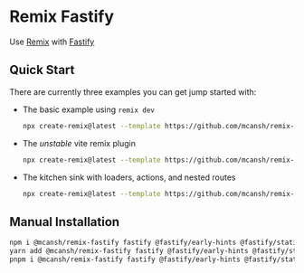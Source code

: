 # Remix Fastify

Use [Remix](https://remix.run) with [Fastify](http://fastify.io)

## Quick Start

There are currently three examples you can get jump started with:

- The basic example using `remix dev`
  ```sh
  npx create-remix@latest --template https://github.com/mcansh/remix-fastify/tree/main/examples/basic
  ```
- The *unstable* vite remix plugin
  ```sh
  npx create-remix@latest --template https://github.com/mcansh/remix-fastify/tree/main/examples/vite
  ```
- The kitchen sink with loaders, actions, and nested routes
  ```sh
  npx create-remix@latest --template https://github.com/mcansh/remix-fastify/tree/main/examples/playground
  ```

## Manual Installation

```sh
npm i @mcansh/remix-fastify fastify @fastify/early-hints @fastify/static
yarn add @mcansh/remix-fastify fastify @fastify/early-hints @fastify/static
pnpm i @mcansh/remix-fastify fastify @fastify/early-hints @fastify/static
```
